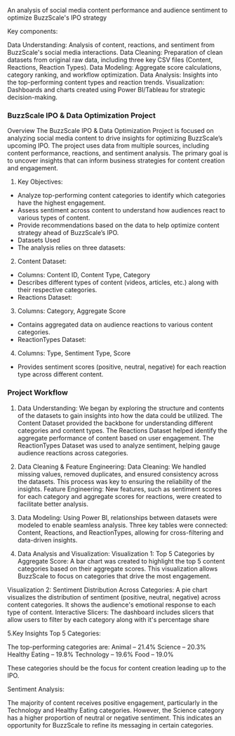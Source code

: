An analysis of social media content performance and audience sentiment to optimize BuzzScale's IPO strategy

Key components:

Data Understanding: Analysis of content, reactions, and sentiment from BuzzScale's social media interactions.
Data Cleaning: Preparation of clean datasets from original raw data, including three key CSV files (Content, Reactions, Reaction Types).
Data Modeling: Aggregate score calculations, category ranking, and workflow optimization.
Data Analysis: Insights into the top-performing content types and reaction trends.
Visualization: Dashboards and charts created using Power BI/Tableau for strategic decision-making.


### BuzzScale IPO & Data Optimization Project

Overview
The BuzzScale IPO & Data Optimization Project is focused on analyzing social media content to drive insights for optimizing BuzzScale’s upcoming IPO. The project uses data from multiple sources, including content performance, reactions, and sentiment analysis. The primary goal is to uncover insights that can inform business strategies for content creation and engagement.

1. Key Objectives:

- Analyze top-performing content categories to identify which categories have the highest engagement.
- Assess sentiment across content to understand how audiences react to various types of content.
- Provide recommendations based on the data to help optimize content strategy ahead of BuzzScale’s IPO.
- Datasets Used
- The analysis relies on three datasets:

2. Content Dataset:

- Columns: Content ID, Content Type, Category
- Describes different types of content (videos, articles, etc.) along with their respective categories.
- Reactions Dataset:

3. Columns: Category, Aggregate Score

- Contains aggregated data on audience reactions to various content categories.
- ReactionTypes Dataset:

4. Columns: Type, Sentiment Type, Score

- Provides sentiment scores (positive, neutral, negative) for each reaction type across different content.

### Project Workflow

1. Data Understanding:
We began by exploring the structure and contents of the datasets to gain insights into how the data could be utilized.
The Content Dataset provided the backbone for understanding different categories and content types.
The Reactions Dataset helped identify the aggregate performance of content based on user engagement.
The ReactionTypes Dataset was used to analyze sentiment, helping gauge audience reactions across categories.

2. Data Cleaning & Feature Engineering:
Data Cleaning: We handled missing values, removed duplicates, and ensured consistency across the datasets. This process was key to ensuring the reliability of the insights.
Feature Engineering: New features, such as sentiment scores for each category and aggregate scores for reactions, were created to facilitate better analysis.

3. Data Modeling:
Using Power BI, relationships between datasets were modeled to enable seamless analysis.
Three key tables were connected: Content, Reactions, and ReactionTypes, allowing for cross-filtering and data-driven insights.

4. Data Analysis and Visualization:
Visualization 1: Top 5 Categories by Aggregate Score:
A bar chart was created to highlight the top 5 content categories based on their aggregate scores. This visualization allows BuzzScale to focus on categories that drive the most engagement.

Visualization 2: Sentiment Distribution Across Categories:
A pie chart visualizes the distribution of sentiment (positive, neutral, negative) across content categories. It shows the audience's emotional response to each type of content.
Interactive Slicers: The dashboard includes slicers that allow users to filter by each category along with it's percentage share

5.Key Insights
Top 5 Categories:

The top-performing categories are:
Animal – 21.4%
Science – 20.3%
Healthy Eating – 19.8%
Technology – 19.6%
Food – 19.0%

These categories should be the focus for content creation leading up to the IPO.

Sentiment Analysis:

The majority of content receives positive engagement, particularly in the Technology and Healthy Eating categories. However, the Science category has a higher proportion of neutral or negative sentiment.
This indicates an opportunity for BuzzScale to refine its messaging in certain categories.
